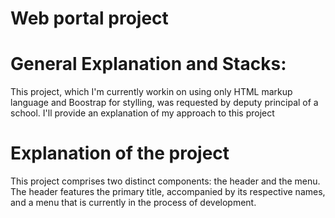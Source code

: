 # Web portal project

# General Explanation and Stacks:

This project, which I'm currently workin on using
only HTML markup language and Boostrap for stylling, was requested by deputy principal of a school. I'll provide an explanation of my approach to this project

# Explanation of the project

This project comprises two distinct components: the header and the menu. The header features the primary title, accompanied by its respective names, and a menu that is currently in the process of development.